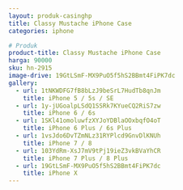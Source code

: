 ```yaml
---
layout: produk-casinghp
title: Classy Mustache iPhone Case
categories: iphone

# Produk
product-title: Classy Mustache iPhone Case
harga: 90000
sku: hn-2915
image-drive: 19GtLSmF-MX9PuO5f5hS2BBmt4FiPK7dc
gallery:
  - url: 1tNKWDFG7fB8bLzJ9beSrL7HudTb8qnJm
    title: iPhone 5 / 5s / SE
  - url: 1y-jUGoalpLSdQ1SSRk7KYueCQ2RiS7zw
    title: iPhone 6 / 6s
  - url: 1SKl41omoluwfzXYJoYDBlaOOxbqfO4oT
    title: iPhone 6 Plus / 6s Plus
  - url: 1vsJdo6DvTZmNLz31RYPlcd9GnvDlKNUh
    title: iPhone 7 / 8
  - url: 103YdRm-XsJ7mV9tPj19ieZ3vkBVaYhCR
    title: iPhone 7 Plus / 8 Plus
  - url: 19GtLSmF-MX9PuO5f5hS2BBmt4FiPK7dc
    title: iPhone X
---
```

